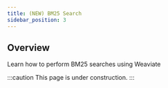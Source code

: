 ```yaml
---
title: (NEW) BM25 Search
sidebar_position: 3
---
```


## Overview

Learn how to perform BM25 searches using Weaviate

<!-- TODO: Finish this page! -->
:::caution
This page is under construction.
:::
